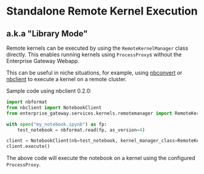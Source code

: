 # Standalone Remote Kernel Execution 
## a.k.a "Library Mode"

Remote kernels can be executed by using the `RemoteKernelManager` class directly. This enables running kernels using `ProcessProxy`s without the Enterprise Gateway Webapp.

This can be useful in niche situations, for example, using [nbconvert](https://nbconvert.readthedocs.io/) or [nbclient](https://nbclient.readthedocs.io/) to execute a kernel on a remote cluster.

Sample code using nbclient 0.2.0:

```python
import nbformat
from nbclient import NotebookClient
from enterprise_gateway.services.kernels.remotemanager import RemoteKernelManager

with open("my_notebook.ipynb") as fp:
    test_notebook = nbformat.read(fp, as_version=4)

client = NotebookClient(nb=test_notebook, kernel_manager_class=RemoteKernelManager)
client.execute()
```

The above code will execute the notebook on a kernel using the configured `ProcessProxy`.
